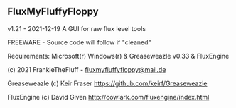FluxMyFluffyFloppy
----------------------------------------
v1.21 - 2021-12-19
A GUI for raw flux level tools

FREEWARE - Source code will follow if "cleaned"

Requirements: Microsoft(r) Windows(r) & Greaseweazle v0.33 & FluxEngine

(c) 2021 FrankieTheFluff - fluxmyfluffyfloppy@mail.de

Greaseweazle (c) Keir Fraser
https://github.com/keirf/Greaseweazle

FluxEngine (c) David Given
http://cowlark.com/fluxengine/index.html
